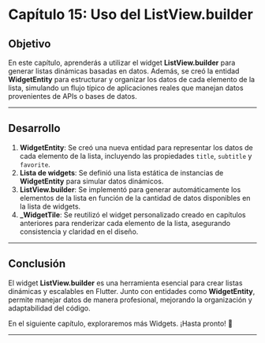 # Capítulo 15: Uso del ListView.builder

## Objetivo

En este capítulo, aprenderás a utilizar el widget **ListView.builder** para generar listas dinámicas basadas en datos. Además, se creó la entidad **WidgetEntity** para estructurar y organizar los datos de cada elemento de la lista, simulando un flujo típico de aplicaciones reales que manejan datos provenientes de APIs o bases de datos.

---

## Desarrollo

1. **WidgetEntity**: Se creó una nueva entidad para representar los datos de cada elemento de la lista, incluyendo las propiedades `title`, `subtitle` y `favorite`.
2. **Lista de widgets**: Se definió una lista estática de instancias de **WidgetEntity** para simular datos dinámicos.
3. **ListView.builder**: Se implementó para generar automáticamente los elementos de la lista en función de la cantidad de datos disponibles en la lista de widgets.
4. **_WidgetTile**: Se reutilizó el widget personalizado creado en capítulos anteriores para renderizar cada elemento de la lista, asegurando consistencia y claridad en el diseño.

---

## Conclusión

El widget **ListView.builder** es una herramienta esencial para crear listas dinámicas y escalables en Flutter. Junto con entidades como **WidgetEntity**, permite manejar datos de manera profesional, mejorando la organización y adaptabilidad del código.

En el siguiente capítulo, exploraremos más Widgets. ¡Hasta pronto! 🚀

---
